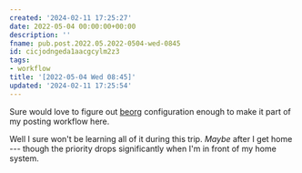 ```yaml
---
created: '2024-02-11 17:25:27'
date: 2022-05-04 00:00:00+00:00
description: ''
fname: pub.post.2022.05.2022-0504-wed-0845
id: cicjodngeda1aacgcylm2z3
tags:
- workflow
title: '[2022-05-04 Wed 08:45]'
updated: '2024-02-11 17:25:54'
---
```


Sure would love to figure out [beorg](https://beorg.app) configuration enough to make it part of my posting workflow here.

Well I sure won't be learning all of it during this trip. _Maybe_ after I get home --- though the priority drops significantly when I'm in front of my home system.